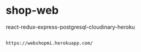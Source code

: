 # shop-web
react-redux-express-postgresql-cloudinary-heroku


                                                                          https://webshopmi.herokuapp.com/
